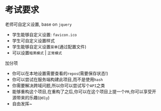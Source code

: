 # 考试要求

老师可自定义设置, base on `jquery`

- 学生能够自定义设置: `favicon.ico`
- 学生可自定义设置样式
- 学生能够自定义设置`菜单`(通过配置文件)
- 可以设置`暗黑模式` | `正常模式`

加分项

- 你可以在本地设置需要查看的`repos`(需要保存状态!)
- 你可以尝试在服务端构建此项目,而不是使用`hash`
- 你需要解决跨域问题,所以你可以尝试写个`API`之类
- 能够重构这个项目,在重构了之后,你可以在这个项目上提一个`PR`,你可以享受开源带来的乐趣(`@d1y`)
- 自由发挥~